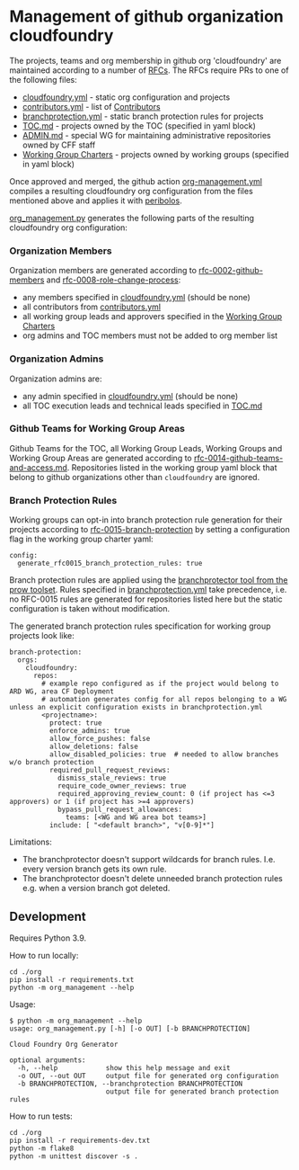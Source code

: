 # Management of github organization cloudfoundry

The projects, teams and org membership in github org 'cloudfoundry' are maintained according to a number of [RFCs](https://github.com/cloudfoundry/community/tree/main/toc/rfc). The RFCs require PRs to one of the following files:

- [cloudfoundry.yml](https://github.com/cloudfoundry/community/blob/main/org/cloudfoundry.yml) - static org configuration and projects
- [contributors.yml](https://github.com/cloudfoundry/community/blob/main/org/contributors.yml) - list of [Contributors](https://github.com/cloudfoundry/community/blob/main/toc/ROLES.md#contributor)
- [branchprotection.yml](https://github.com/cloudfoundry/community/blob/main/org/branchprotection.yml) - static branch protection rules for projects
- [TOC.md](https://github.com/cloudfoundry/community/blob/main/toc/TOC.md) - projects owned by the TOC (specified in yaml block)
- [ADMIN.md](https://github.com/cloudfoundry/community/blob/main/toc/ADMIN.md) - special WG for maintaining administrative repositories owned by CFF staff
- [Working Group Charters](https://github.com/cloudfoundry/community/tree/main/toc/working-groups) - projects owned by working groups (specified in yaml block)

Once approved and merged, the github action [org-management.yml](https://github.com/cloudfoundry/community/actions/workflows/org-management.yml) compiles a resulting cloudfoundry org configuration from the files mentioned above and applies it with [peribolos](https://github.com/kubernetes/test-infra/tree/master/prow/cmd/peribolos).

[org_management.py](https://github.com/cloudfoundry/community/blob/main/org/org-management.py) generates the following parts of the resulting cloudfoundry org configuration:

### Organization Members
Organization members are generated according to [rfc-0002-github-members](https://github.com/cloudfoundry/community/blob/main/toc/rfc/rfc-0002-github-members.md) and [rfc-0008-role-change-process](https://github.com/cloudfoundry/community/blob/main/toc/rfc/rfc-0008-role-change-process.md):
- any members specified in [cloudfoundry.yml](https://github.com/cloudfoundry/community/blob/main/org/cloudfoundry.yml) (should be none)
- all contributors from [contributors.yml](https://github.com/cloudfoundry/community/blob/main/org/contributors.yml)
- all working group leads and approvers specified in the [Working Group Charters](https://github.com/cloudfoundry/community/tree/main/toc/working-groups)
- org admins and TOC members must not be added to org member list

### Organization Admins
Organization admins are:
- any admin specified in [cloudfoundry.yml](https://github.com/cloudfoundry/community/blob/main/org/cloudfoundry.yml) (should be none)
- all TOC execution leads and technical leads specified in [TOC.md](https://github.com/cloudfoundry/community/blob/main/toc/TOC.md) 

### Github Teams for Working Group Areas
Github Teams for the TOC, all Working Group Leads, Working Groups and Working Group Areas are generated according to [rfc-0014-github-teams-and-access.md](https://github.com/cloudfoundry/community/blob/main/toc/rfc/rfc-0014-github-teams-and-access.md).
Repositories listed in the working group yaml block that belong to github organizations other than `cloudfoundry` are ignored.

### Branch Protection Rules

Working groups can opt-in into branch protection rule generation for their projects according to [rfc-0015-branch-protection](https://github.com/cloudfoundry/community/blob/main/toc/rfc/rfc-0015-branch-protection.md) by setting a configuration flag in the working group charter yaml:

```
config:
  generate_rfc0015_branch_protection_rules: true
```

Branch protection rules are applied using the [branchprotector tool from the prow toolset](https://docs.prow.k8s.io/docs/components/optional/branchprotector/).
Rules specified in [branchprotection.yml](https://github.com/cloudfoundry/community/blob/main/org/branchprotection.yml) take precedence, i.e. no RFC-0015 rules are generated for repositories listed here but the static configuration is taken without modification.

The generated branch protection rules specification for working group projects look like:
```
branch-protection:
  orgs:
    cloudfoundry:
      repos:
        # example repo configured as if the project would belong to ARD WG, area CF Deployment
        # automation generates config for all repos belonging to a WG unless an explicit configuration exists in branchprotection.yml
        <projectname>:
          protect: true
          enforce_admins: true
          allow_force_pushes: false
          allow_deletions: false
          allow_disabled_policies: true  # needed to allow branches w/o branch protection
          required_pull_request_reviews:
            dismiss_stale_reviews: true
            require_code_owner_reviews: true
            required_approving_review_count: 0 (if project has <=3 approvers) or 1 (if project has >=4 approvers)
            bypass_pull_request_allowances:
              teams: [<WG and WG area bot teams>]
          include: [ "<default branch>", "v[0-9]*"]
```

Limitations:
- The branchprotector doesn't support wildcards for branch rules. I.e. every version branch gets its own rule.
- The branchprotector doesn't delete unneeded branch protection rules e.g. when a version branch got deleted.

## Development

Requires Python 3.9.

How to run locally:
```
cd ./org
pip install -r requirements.txt
python -m org_management --help
```

Usage:
```
$ python -m org_management --help
usage: org_management.py [-h] [-o OUT] [-b BRANCHPROTECTION]

Cloud Foundry Org Generator

optional arguments:
  -h, --help            show this help message and exit
  -o OUT, --out OUT     output file for generated org configuration
  -b BRANCHPROTECTION, --branchprotection BRANCHPROTECTION
                        output file for generated branch protection rules
```

How to run tests:
```
cd ./org
pip install -r requirements-dev.txt
python -m flake8
python -m unittest discover -s .
```